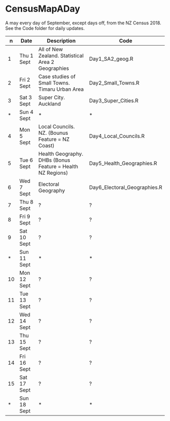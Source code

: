 # CensusMapADay
A may every day of September, except days off, from the NZ Census 2018. See the Code folder for daily updates.

|n  | Date         | Description | Code |
|---| ----------- | ----------- | ----------- |
|1  | Thu 1 Sept  | All of New Zealand. Statistical Area 2 Geographies  | Day1_SA2_geog.R |
|2  | Fri 2 Sept  | Case studies of Small Towns. Timaru Urban Area   | Day2_Small_Towns.R |
|3  | Sat 3 Sept  | Super City. Auckland  | Day3_Super_Cities.R |
|*| Sun 4 Sept  |*|*|
|4  | Mon 5 Sept  | Local Councils. NZ. (Bounus Feature = NZ Coast) | Day4_Local_Councils.R  |
|5  | Tue 6 Sept  | Health Geography. DHBs (Bonus Feature = Health NZ Regions)  | Day5_Health_Geographies.R  |
|6  | Wed 7 Sept  | Electoral Geography  | Day6_Electoral_Geographies.R  |
|7  | Thu 8 Sept  | ?  |?  |
|8  | Fri 9 Sept  | ?  |?  |
|9  | Sat 10 Sept  | ?  |?  |
|*| Sun 11 Sept  |*|*|
|10  | Mon 12 Sept  | ?  |?  |
|11  | Tue 13 Sept  | ?  |?  |
|12 | Wed 14 Sept  | ?  |?  |
|13  | Thu 15 Sept  | ?  |?  |
|14  | Fri 16 Sept  | ?  |?  |
|15  | Sat 17 Sept  | ?  |?  |
|*| Sun 18 Sept |*|*|
